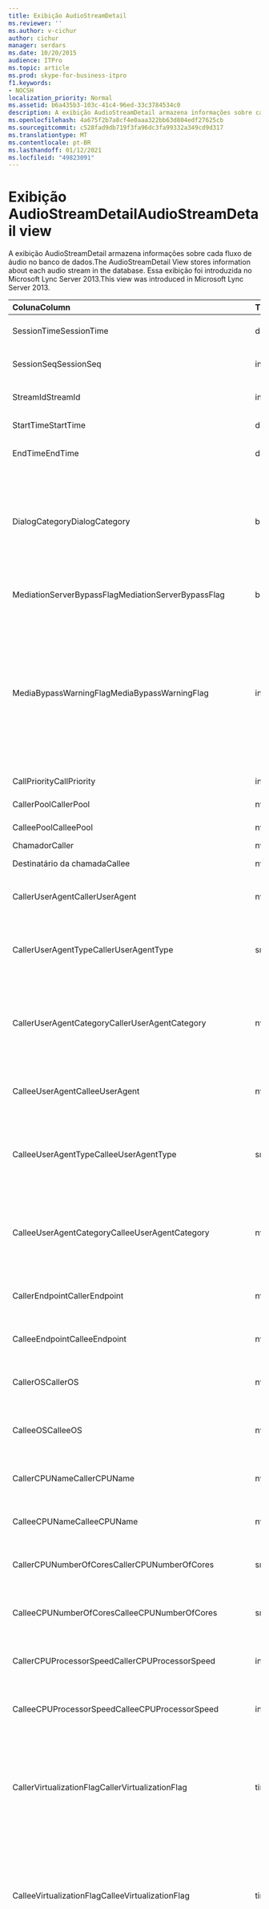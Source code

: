 ```yaml
---
title: Exibição AudioStreamDetail
ms.reviewer: ''
ms.author: v-cichur
author: cichur
manager: serdars
ms.date: 10/20/2015
audience: ITPro
ms.topic: article
ms.prod: skype-for-business-itpro
f1.keywords:
- NOCSH
localization_priority: Normal
ms.assetid: b6a435b3-103c-41c4-96ed-33c3784534c0
description: A exibição AudioStreamDetail armazena informações sobre cada fluxo de áudio no banco de dados. Essa exibição foi introduzida no Microsoft Lync Server 2013.
ms.openlocfilehash: 4a675f2b7a8cf4e0aaa322bb63d804edf27625cb
ms.sourcegitcommit: c528fad9db719f3fa96dc3fa99332a349cd9d317
ms.translationtype: MT
ms.contentlocale: pt-BR
ms.lasthandoff: 01/12/2021
ms.locfileid: "49823091"
---
```

# <a name="audiostreamdetail-view"></a><span data-ttu-id="e7fb1-104">Exibição AudioStreamDetail</span><span class="sxs-lookup"><span data-stu-id="e7fb1-104">AudioStreamDetail view</span></span>
 
<span data-ttu-id="e7fb1-105">A exibição AudioStreamDetail armazena informações sobre cada fluxo de áudio no banco de dados.</span><span class="sxs-lookup"><span data-stu-id="e7fb1-105">The AudioStreamDetail View stores information about each audio stream in the database.</span></span> <span data-ttu-id="e7fb1-106">Essa exibição foi introduzida no Microsoft Lync Server 2013.</span><span class="sxs-lookup"><span data-stu-id="e7fb1-106">This view was introduced in Microsoft Lync Server 2013.</span></span>
  
|<span data-ttu-id="e7fb1-107">**Coluna**</span><span class="sxs-lookup"><span data-stu-id="e7fb1-107">**Column**</span></span>|<span data-ttu-id="e7fb1-108">**Tipo de dados**</span><span class="sxs-lookup"><span data-stu-id="e7fb1-108">**Data Type**</span></span>|<span data-ttu-id="e7fb1-109">**Detalhes**</span><span class="sxs-lookup"><span data-stu-id="e7fb1-109">**Details**</span></span>|
|:-----|:-----|:-----|
|<span data-ttu-id="e7fb1-110">SessionTime</span><span class="sxs-lookup"><span data-stu-id="e7fb1-110">SessionTime</span></span>  <br/> |<span data-ttu-id="e7fb1-111">datetime</span><span class="sxs-lookup"><span data-stu-id="e7fb1-111">datetime</span></span>  <br/> |<span data-ttu-id="e7fb1-112">Referenciado na tabela [MediaLine](medialine-0.md).</span><span class="sxs-lookup"><span data-stu-id="e7fb1-112">Referenced from the [MediaLine table](medialine-0.md).</span></span>  <br/> |
|<span data-ttu-id="e7fb1-113">SessionSeq</span><span class="sxs-lookup"><span data-stu-id="e7fb1-113">SessionSeq</span></span>  <br/> |<span data-ttu-id="e7fb1-114">int</span><span class="sxs-lookup"><span data-stu-id="e7fb1-114">int</span></span>  <br/> |<span data-ttu-id="e7fb1-115">Referenciado na tabela [MediaLine](medialine-0.md).</span><span class="sxs-lookup"><span data-stu-id="e7fb1-115">Referenced from the [MediaLine table](medialine-0.md).</span></span>  <br/> |
|<span data-ttu-id="e7fb1-116">StreamId</span><span class="sxs-lookup"><span data-stu-id="e7fb1-116">StreamId</span></span>  <br/> |<span data-ttu-id="e7fb1-117">int</span><span class="sxs-lookup"><span data-stu-id="e7fb1-117">int</span></span>  <br/> |<span data-ttu-id="e7fb1-118">Identificação exclusiva em uma linha de mídia.</span><span class="sxs-lookup"><span data-stu-id="e7fb1-118">Unique ID within a media line.</span></span>  <br/> |
|<span data-ttu-id="e7fb1-119">StartTime</span><span class="sxs-lookup"><span data-stu-id="e7fb1-119">StartTime</span></span>  <br/> |<span data-ttu-id="e7fb1-120">datetime</span><span class="sxs-lookup"><span data-stu-id="e7fb1-120">datetime</span></span>  <br/> |<span data-ttu-id="e7fb1-121">Hora de início da sessão.</span><span class="sxs-lookup"><span data-stu-id="e7fb1-121">Start time of the session.</span></span>  <br/> |
|<span data-ttu-id="e7fb1-122">EndTime</span><span class="sxs-lookup"><span data-stu-id="e7fb1-122">EndTime</span></span>  <br/> |<span data-ttu-id="e7fb1-123">datetime</span><span class="sxs-lookup"><span data-stu-id="e7fb1-123">datetime</span></span>  <br/> |<span data-ttu-id="e7fb1-124">Hora de término da sessão.</span><span class="sxs-lookup"><span data-stu-id="e7fb1-124">End time of the session.</span></span>  <br/> |
|<span data-ttu-id="e7fb1-125">DialogCategory</span><span class="sxs-lookup"><span data-stu-id="e7fb1-125">DialogCategory</span></span>  <br/> |<span data-ttu-id="e7fb1-126">bit</span><span class="sxs-lookup"><span data-stu-id="e7fb1-126">bit</span></span>  <br/> |<span data-ttu-id="e7fb1-127">Categoria da caixa de diálogo: 0 é a etapa do Skype for Business Server para o Servidor de Mediação; 1 é o Servidor de Mediação para a etapa de gateway PSTN.</span><span class="sxs-lookup"><span data-stu-id="e7fb1-127">Dialog category: 0 is the Skype for Business Server to Mediation Server leg; 1 is the Mediation Server to PSTN gateway leg.</span></span>  <br/> |
|<span data-ttu-id="e7fb1-128">MediationServerBypassFlag</span><span class="sxs-lookup"><span data-stu-id="e7fb1-128">MediationServerBypassFlag</span></span>  <br/> |<span data-ttu-id="e7fb1-129">bit</span><span class="sxs-lookup"><span data-stu-id="e7fb1-129">bit</span></span>  <br/> |<span data-ttu-id="e7fb1-130">Sinalizador que indica se a chamada foi ignorada ou não.</span><span class="sxs-lookup"><span data-stu-id="e7fb1-130">Flag indicating if the call was bypassed or not.</span></span>  <br/> |
|<span data-ttu-id="e7fb1-131">MediaBypassWarningFlag</span><span class="sxs-lookup"><span data-stu-id="e7fb1-131">MediaBypassWarningFlag</span></span>  <br/> |<span data-ttu-id="e7fb1-132">int</span><span class="sxs-lookup"><span data-stu-id="e7fb1-132">int</span></span>  <br/> |<span data-ttu-id="e7fb1-p103">Se presente, indica porque uma chamada não foi ignorada, mesmo se as IDs de desvio correspondem. Apenas um valor é definido:</span><span class="sxs-lookup"><span data-stu-id="e7fb1-p103">If present, indicates why a call was not bypassed even if the bypass IDs matched. Only one value is defined:</span></span>  <br/> <span data-ttu-id="e7fb1-135">0x0001 - ID de desvio desconhecido para o adaptador de rede padrão.</span><span class="sxs-lookup"><span data-stu-id="e7fb1-135">0x0001 - Unknown bypass ID for Default network adapter.</span></span>  <br/> |
|<span data-ttu-id="e7fb1-136">CallPriority</span><span class="sxs-lookup"><span data-stu-id="e7fb1-136">CallPriority</span></span>  <br/> |<span data-ttu-id="e7fb1-137">int</span><span class="sxs-lookup"><span data-stu-id="e7fb1-137">int</span></span>  <br/> |<span data-ttu-id="e7fb1-138">Prioridade da chamada.</span><span class="sxs-lookup"><span data-stu-id="e7fb1-138">Priority of the call.</span></span>  <br/> |
|<span data-ttu-id="e7fb1-139">CallerPool</span><span class="sxs-lookup"><span data-stu-id="e7fb1-139">CallerPool</span></span>  <br/> |<span data-ttu-id="e7fb1-140">nvarchar(256)</span><span class="sxs-lookup"><span data-stu-id="e7fb1-140">nvarchar(256)</span></span>  <br/> |<span data-ttu-id="e7fb1-141">Pool FQDN do chamador.</span><span class="sxs-lookup"><span data-stu-id="e7fb1-141">Caller pool FQDN.</span></span>  <br/> |
|<span data-ttu-id="e7fb1-142">CalleePool</span><span class="sxs-lookup"><span data-stu-id="e7fb1-142">CalleePool</span></span>  <br/> |<span data-ttu-id="e7fb1-143">nvarchar(256)</span><span class="sxs-lookup"><span data-stu-id="e7fb1-143">nvarchar(256)</span></span>  <br/> |<span data-ttu-id="e7fb1-144">FQDN do pool do receptor de chamada.</span><span class="sxs-lookup"><span data-stu-id="e7fb1-144">Callee pool FQDN.</span></span>  <br/> |
|<span data-ttu-id="e7fb1-145">Chamador</span><span class="sxs-lookup"><span data-stu-id="e7fb1-145">Caller</span></span>  <br/> |<span data-ttu-id="e7fb1-146">nvarchar(450)</span><span class="sxs-lookup"><span data-stu-id="e7fb1-146">nvarchar(450)</span></span>  <br/> |<span data-ttu-id="e7fb1-147">URI do chamador.</span><span class="sxs-lookup"><span data-stu-id="e7fb1-147">Caller's URI.</span></span>  <br/> |
|<span data-ttu-id="e7fb1-148">Destinatário da chamada</span><span class="sxs-lookup"><span data-stu-id="e7fb1-148">Callee</span></span>  <br/> |<span data-ttu-id="e7fb1-149">nvarchar(450)</span><span class="sxs-lookup"><span data-stu-id="e7fb1-149">nvarchar(450)</span></span>  <br/> |<span data-ttu-id="e7fb1-150">URI do destinatário da chamada.</span><span class="sxs-lookup"><span data-stu-id="e7fb1-150">Callee's URI.</span></span>  <br/> |
|<span data-ttu-id="e7fb1-151">CallerUserAgent</span><span class="sxs-lookup"><span data-stu-id="e7fb1-151">CallerUserAgent</span></span>  <br/> |<span data-ttu-id="e7fb1-152">nvarchar(256)</span><span class="sxs-lookup"><span data-stu-id="e7fb1-152">nvarchar(256)</span></span>  <br/> |<span data-ttu-id="e7fb1-153">Cadeia de caracteres do agente do usuário do chamador.</span><span class="sxs-lookup"><span data-stu-id="e7fb1-153">Caller's user agent string.</span></span>  <br/> |
|<span data-ttu-id="e7fb1-154">CallerUserAgentType</span><span class="sxs-lookup"><span data-stu-id="e7fb1-154">CallerUserAgentType</span></span>  <br/> |<span data-ttu-id="e7fb1-155">smallint</span><span class="sxs-lookup"><span data-stu-id="e7fb1-155">smallint</span></span>  <br/> |<span data-ttu-id="e7fb1-156">Tipo do agente do usuário do chamador.</span><span class="sxs-lookup"><span data-stu-id="e7fb1-156">Type of the caller's user agent.</span></span> <span data-ttu-id="e7fb1-157">Consulte a [tabela UserAgent](useragent.md) para obter detalhes.</span><span class="sxs-lookup"><span data-stu-id="e7fb1-157">See the [UserAgent table](useragent.md) for details.</span></span> <br/> |
|<span data-ttu-id="e7fb1-158">CallerUserAgentCategory</span><span class="sxs-lookup"><span data-stu-id="e7fb1-158">CallerUserAgentCategory</span></span>  <br/> |<span data-ttu-id="e7fb1-159">nvarchar(64)</span><span class="sxs-lookup"><span data-stu-id="e7fb1-159">nvarchar(64)</span></span>  <br/> |<span data-ttu-id="e7fb1-160">Categoria do agente de usuário do chamador.</span><span class="sxs-lookup"><span data-stu-id="e7fb1-160">Category of the caller's user agent.</span></span> <span data-ttu-id="e7fb1-161">Consulte a [tabela UserAgentDef (QoE)](useragentdef-qoe.md) para obter detalhes.</span><span class="sxs-lookup"><span data-stu-id="e7fb1-161">See the [UserAgentDef table (QoE)](useragentdef-qoe.md) for details.</span></span> <br/> |
|<span data-ttu-id="e7fb1-162">CalleeUserAgent</span><span class="sxs-lookup"><span data-stu-id="e7fb1-162">CalleeUserAgent</span></span>  <br/> |<span data-ttu-id="e7fb1-163">nvarchar(256)</span><span class="sxs-lookup"><span data-stu-id="e7fb1-163">nvarchar(256)</span></span>  <br/> |<span data-ttu-id="e7fb1-164">Cadeia de caracteres de agente do usuário do destinatário da chamada.</span><span class="sxs-lookup"><span data-stu-id="e7fb1-164">Callee's user agent string.</span></span>  <br/> |
|<span data-ttu-id="e7fb1-165">CalleeUserAgentType</span><span class="sxs-lookup"><span data-stu-id="e7fb1-165">CalleeUserAgentType</span></span>  <br/> |<span data-ttu-id="e7fb1-166">smallint</span><span class="sxs-lookup"><span data-stu-id="e7fb1-166">smallint</span></span>  <br/> |<span data-ttu-id="e7fb1-167">Tipo de agente de usuário do destinatário da chamada.</span><span class="sxs-lookup"><span data-stu-id="e7fb1-167">Type of callee's user agent.</span></span> <span data-ttu-id="e7fb1-168">Consulte a [tabela UserAgent para](useragent.md) obter informações.</span><span class="sxs-lookup"><span data-stu-id="e7fb1-168">See the [UserAgent table](useragent.md) for information.</span></span> <br/> |
|<span data-ttu-id="e7fb1-169">CalleeUserAgentCategory</span><span class="sxs-lookup"><span data-stu-id="e7fb1-169">CalleeUserAgentCategory</span></span>  <br/> |<span data-ttu-id="e7fb1-170">nvarchar(64)</span><span class="sxs-lookup"><span data-stu-id="e7fb1-170">nvarchar(64)</span></span>  <br/> |<span data-ttu-id="e7fb1-171">Categoria do agente de usuário do destinatário da chamada.</span><span class="sxs-lookup"><span data-stu-id="e7fb1-171">Category of callee's user agent.</span></span> <span data-ttu-id="e7fb1-172">Consulte a [tabela UserAgentDef (QoE)](useragentdef-qoe.md) para obter informações.</span><span class="sxs-lookup"><span data-stu-id="e7fb1-172">See the [UserAgentDef table (QoE)](useragentdef-qoe.md) for information.</span></span> <br/> |
|<span data-ttu-id="e7fb1-173">CallerEndpoint</span><span class="sxs-lookup"><span data-stu-id="e7fb1-173">CallerEndpoint</span></span>  <br/> |<span data-ttu-id="e7fb1-174">nvarchar(256)</span><span class="sxs-lookup"><span data-stu-id="e7fb1-174">nvarchar(256)</span></span>  <br/> |<span data-ttu-id="e7fb1-175">Nome do ponto de extremidade do chamador.</span><span class="sxs-lookup"><span data-stu-id="e7fb1-175">Caller's endpoint name.</span></span>  <br/> |
|<span data-ttu-id="e7fb1-176">CalleeEndpoint</span><span class="sxs-lookup"><span data-stu-id="e7fb1-176">CalleeEndpoint</span></span>  <br/> |<span data-ttu-id="e7fb1-177">nvarchar(256)</span><span class="sxs-lookup"><span data-stu-id="e7fb1-177">nvarchar(256)</span></span>  <br/> |<span data-ttu-id="e7fb1-178">Nome do ponto de extremidade do destinatário da chamada.</span><span class="sxs-lookup"><span data-stu-id="e7fb1-178">Callee's endpoint name.</span></span>  <br/> |
|<span data-ttu-id="e7fb1-179">CallerOS</span><span class="sxs-lookup"><span data-stu-id="e7fb1-179">CallerOS</span></span>  <br/> |<span data-ttu-id="e7fb1-180">nvarchar(128)</span><span class="sxs-lookup"><span data-stu-id="e7fb1-180">nvarchar(128)</span></span>  <br/> |<span data-ttu-id="e7fb1-181">Sistema operacional (SO) do ponto de extremidade do chamador.</span><span class="sxs-lookup"><span data-stu-id="e7fb1-181">Operating system (OS) of the caller's endpoint.</span></span>  <br/> |
|<span data-ttu-id="e7fb1-182">CalleeOS</span><span class="sxs-lookup"><span data-stu-id="e7fb1-182">CalleeOS</span></span>  <br/> |<span data-ttu-id="e7fb1-183">nvarchar(128)</span><span class="sxs-lookup"><span data-stu-id="e7fb1-183">nvarchar(128)</span></span>  <br/> |<span data-ttu-id="e7fb1-184">Sistema operacional (SO) do ponto de extremidade do destinatário da chamada.</span><span class="sxs-lookup"><span data-stu-id="e7fb1-184">Operating system (OS) of the callee's endpoint.</span></span>  <br/> |
|<span data-ttu-id="e7fb1-185">CallerCPUName</span><span class="sxs-lookup"><span data-stu-id="e7fb1-185">CallerCPUName</span></span>  <br/> |<span data-ttu-id="e7fb1-186">nvarchar(128)</span><span class="sxs-lookup"><span data-stu-id="e7fb1-186">nvarchar(128)</span></span>  <br/> |<span data-ttu-id="e7fb1-187">Nome da CPU do ponto de extremidade do chamador.</span><span class="sxs-lookup"><span data-stu-id="e7fb1-187">CPU name of the caller's endpoint.</span></span>  <br/> |
|<span data-ttu-id="e7fb1-188">CalleeCPUName</span><span class="sxs-lookup"><span data-stu-id="e7fb1-188">CalleeCPUName</span></span>  <br/> |<span data-ttu-id="e7fb1-189">nvarchar(128)</span><span class="sxs-lookup"><span data-stu-id="e7fb1-189">nvarchar(128)</span></span>  <br/> |<span data-ttu-id="e7fb1-190">Nome da CPU do ponto de extremidade do destinatário da chamada.</span><span class="sxs-lookup"><span data-stu-id="e7fb1-190">CPU name of the callee's endpoint.</span></span>  <br/> |
|<span data-ttu-id="e7fb1-191">CallerCPUNumberOfCores</span><span class="sxs-lookup"><span data-stu-id="e7fb1-191">CallerCPUNumberOfCores</span></span>  <br/> |<span data-ttu-id="e7fb1-192">smallint</span><span class="sxs-lookup"><span data-stu-id="e7fb1-192">smallint</span></span>  <br/> |<span data-ttu-id="e7fb1-193">Número de núcleos da CPU no ponto de extremidade do chamador.</span><span class="sxs-lookup"><span data-stu-id="e7fb1-193">Number of CPU cores in the caller's endpoint.</span></span>  <br/> |
|<span data-ttu-id="e7fb1-194">CalleeCPUNumberOfCores</span><span class="sxs-lookup"><span data-stu-id="e7fb1-194">CalleeCPUNumberOfCores</span></span>  <br/> |<span data-ttu-id="e7fb1-195">smallint</span><span class="sxs-lookup"><span data-stu-id="e7fb1-195">smallint</span></span>  <br/> |<span data-ttu-id="e7fb1-196">Número de núcleos da CPU no ponto de extremidade do destinatário da chamada.</span><span class="sxs-lookup"><span data-stu-id="e7fb1-196">Number of CPU cores in the callee's endpoint.</span></span>  <br/> |
|<span data-ttu-id="e7fb1-197">CallerCPUProcessorSpeed</span><span class="sxs-lookup"><span data-stu-id="e7fb1-197">CallerCPUProcessorSpeed</span></span>  <br/> |<span data-ttu-id="e7fb1-198">int</span><span class="sxs-lookup"><span data-stu-id="e7fb1-198">int</span></span>  <br/> |<span data-ttu-id="e7fb1-199">Velocidade do processador da CPU do ponto de extremidade do chamador.</span><span class="sxs-lookup"><span data-stu-id="e7fb1-199">CPU processor speed of the caller's endpoint.</span></span>  <br/> |
|<span data-ttu-id="e7fb1-200">CalleeCPUProcessorSpeed</span><span class="sxs-lookup"><span data-stu-id="e7fb1-200">CalleeCPUProcessorSpeed</span></span>  <br/> |<span data-ttu-id="e7fb1-201">int</span><span class="sxs-lookup"><span data-stu-id="e7fb1-201">int</span></span>  <br/> |<span data-ttu-id="e7fb1-202">Velocidade do processador da CPU do ponto de extremidade do destinatário da chamada.</span><span class="sxs-lookup"><span data-stu-id="e7fb1-202">CPU processor speed of the callee's endpoint.</span></span>  <br/> |
|<span data-ttu-id="e7fb1-203">CallerVirtualizationFlag</span><span class="sxs-lookup"><span data-stu-id="e7fb1-203">CallerVirtualizationFlag</span></span>  <br/> |<span data-ttu-id="e7fb1-204">tinyint</span><span class="sxs-lookup"><span data-stu-id="e7fb1-204">tinyint</span></span>  <br/> |<span data-ttu-id="e7fb1-205">Indica se o sistema do chamador está em execução em um ambiente virtualizado.</span><span class="sxs-lookup"><span data-stu-id="e7fb1-205">Indicates whether the caller's system is running in a virtualized environment.</span></span> <span data-ttu-id="e7fb1-206">Consulte a [tabela Endpoint para](endpoint.md) obter mais informações.</span><span class="sxs-lookup"><span data-stu-id="e7fb1-206">See the [Endpoint table](endpoint.md) for more information.</span></span> <br/> |
|<span data-ttu-id="e7fb1-207">CalleeVirtualizationFlag</span><span class="sxs-lookup"><span data-stu-id="e7fb1-207">CalleeVirtualizationFlag</span></span>  <br/> |<span data-ttu-id="e7fb1-208">tinyint</span><span class="sxs-lookup"><span data-stu-id="e7fb1-208">tinyint</span></span>  <br/> |<span data-ttu-id="e7fb1-209">Indica se o sistema do destinatário da chamada está sendo executado em um ambiente virtualizado.</span><span class="sxs-lookup"><span data-stu-id="e7fb1-209">Indicates whether the callee's system is running in a virtualized environment.</span></span> <span data-ttu-id="e7fb1-210">Consulte a [tabela Endpoint para](endpoint.md) obter mais informações.</span><span class="sxs-lookup"><span data-stu-id="e7fb1-210">See the [Endpoint table](endpoint.md) for more information.</span></span> <br/> |
|<span data-ttu-id="e7fb1-211">CorrelationKey</span><span class="sxs-lookup"><span data-stu-id="e7fb1-211">CorrelationKey</span></span>  <br/> ||<span data-ttu-id="e7fb1-212">Chave de correlação.</span><span class="sxs-lookup"><span data-stu-id="e7fb1-212">Correlation key.</span></span> <span data-ttu-id="e7fb1-213">Referenciado na tabela [SessionCorrelation](sessioncorrelation.md).</span><span class="sxs-lookup"><span data-stu-id="e7fb1-213">Referenced from the [SessionCorrelation table](sessioncorrelation.md).</span></span>  <br/> |
|<span data-ttu-id="e7fb1-214">ConnectivityIce</span><span class="sxs-lookup"><span data-stu-id="e7fb1-214">ConnectivityIce</span></span>  <br/> |<span data-ttu-id="e7fb1-215">tinyint</span><span class="sxs-lookup"><span data-stu-id="e7fb1-215">tinyint</span></span>  <br/> |<span data-ttu-id="e7fb1-216">Informações sobre o caminho de mídia, como direto ou retransmitido.</span><span class="sxs-lookup"><span data-stu-id="e7fb1-216">Information about the media path, such as direct or relayed.</span></span> <span data-ttu-id="e7fb1-217">Consulte a [tabela MediaLine para](medialine-0.md) obter mais informações.</span><span class="sxs-lookup"><span data-stu-id="e7fb1-217">See the [MediaLine table](medialine-0.md) for more information.</span></span> <br/> |
|<span data-ttu-id="e7fb1-218">CallerIceWarningFlags</span><span class="sxs-lookup"><span data-stu-id="e7fb1-218">CallerIceWarningFlags</span></span>  <br/> |<span data-ttu-id="e7fb1-219">int</span><span class="sxs-lookup"><span data-stu-id="e7fb1-219">int</span></span>  <br/> |<span data-ttu-id="e7fb1-p112">Informações sobre o processo de ICE (Estabelecimento de Conectividade Interativa) descrito em sinalizadores de bits do autor da chamada. Para obter detalhes, consulte a Especificação de protocolo do servidor de monitoramento de Qualidade da Experiência.</span><span class="sxs-lookup"><span data-stu-id="e7fb1-p112">Information about Interactive Connectivity Establishment (ICE) process described in bits flags for the caller. For details, refer to the Quality of Experience Monitoring Server Protocol Specification.</span></span>  <br/> |
|<span data-ttu-id="e7fb1-222">CalleeIceWarningFlags</span><span class="sxs-lookup"><span data-stu-id="e7fb1-222">CalleeIceWarningFlags</span></span>  <br/> |<span data-ttu-id="e7fb1-223">int</span><span class="sxs-lookup"><span data-stu-id="e7fb1-223">int</span></span>  <br/> |<span data-ttu-id="e7fb1-p113">Informações sobre o processo de ICE (Estabelecimento de Conectividade Interativa) descrito em sinalizadores de bits do receptor da chamada. Para obter detalhes, consulte a Especificação de protocolo do servidor de monitoramento de Qualidade da Experiência.</span><span class="sxs-lookup"><span data-stu-id="e7fb1-p113">Information about Interactive Connectivity Establishment (ICE) process described in bits flags for the callee. For details, refer to the Quality of Experience Monitoring Server Protocol Specification.</span></span>  <br/> |
|<span data-ttu-id="e7fb1-226">Transport</span><span class="sxs-lookup"><span data-stu-id="e7fb1-226">Transport</span></span>  <br/> |<span data-ttu-id="e7fb1-227">tinyint</span><span class="sxs-lookup"><span data-stu-id="e7fb1-227">tinyint</span></span>  <br/> |<span data-ttu-id="e7fb1-228">Tipo de transporte: 0 é UDP, 1 é TCP.</span><span class="sxs-lookup"><span data-stu-id="e7fb1-228">Transport type: 0 is UDP, 1 is TCP.</span></span>  <br/> |
|<span data-ttu-id="e7fb1-229">CallerIPAddr</span><span class="sxs-lookup"><span data-stu-id="e7fb1-229">CallerIPAddr</span></span>  <br/> |<span data-ttu-id="e7fb1-230">var(50)</span><span class="sxs-lookup"><span data-stu-id="e7fb1-230">var(50)</span></span>  <br/> |<span data-ttu-id="e7fb1-231">Endereço IP do autor da chamada.</span><span class="sxs-lookup"><span data-stu-id="e7fb1-231">IP address of the caller.</span></span> <span data-ttu-id="e7fb1-232">Pode ser um endereço IPv4 ou IPv6.</span><span class="sxs-lookup"><span data-stu-id="e7fb1-232">This may be either an IPv4 or an IPv6 address.</span></span>  <br/> |
|<span data-ttu-id="e7fb1-233">CallerPort</span><span class="sxs-lookup"><span data-stu-id="e7fb1-233">CallerPort</span></span>  <br/> |<span data-ttu-id="e7fb1-234">int</span><span class="sxs-lookup"><span data-stu-id="e7fb1-234">int</span></span>  <br/> |<span data-ttu-id="e7fb1-235">Porta usada pelo chamador.</span><span class="sxs-lookup"><span data-stu-id="e7fb1-235">Port used by the caller.</span></span>  <br/> |
|<span data-ttu-id="e7fb1-236">CallerInside</span><span class="sxs-lookup"><span data-stu-id="e7fb1-236">CallerInside</span></span>  <br/> |<span data-ttu-id="e7fb1-237">bit</span><span class="sxs-lookup"><span data-stu-id="e7fb1-237">bit</span></span>  <br/> |<span data-ttu-id="e7fb1-238">Indica se o chamador está na rede de intervalo: 1 significa que o chamador está na rede empresarial, 0 significa que está fora da rede.</span><span class="sxs-lookup"><span data-stu-id="e7fb1-238">Indicates whether the caller is inside the interval network: 1 means caller is inside the enterprise network, 0 means the caller is outside the network.</span></span>  <br/> |
|<span data-ttu-id="e7fb1-239">CalleeIPAddr</span><span class="sxs-lookup"><span data-stu-id="e7fb1-239">CalleeIPAddr</span></span>  <br/> |<span data-ttu-id="e7fb1-240">var(50)</span><span class="sxs-lookup"><span data-stu-id="e7fb1-240">var(50)</span></span>  <br/> |<span data-ttu-id="e7fb1-241">Endereço IP do receptor.</span><span class="sxs-lookup"><span data-stu-id="e7fb1-241">IP address of the callee.</span></span> <span data-ttu-id="e7fb1-242">Pode ser um endereço IPv4 ou IPv6.</span><span class="sxs-lookup"><span data-stu-id="e7fb1-242">This may be either an IPv4 or an IPv6 address.</span></span>  <br/> |
|<span data-ttu-id="e7fb1-243">CalleePort</span><span class="sxs-lookup"><span data-stu-id="e7fb1-243">CalleePort</span></span>  <br/> |<span data-ttu-id="e7fb1-244">int</span><span class="sxs-lookup"><span data-stu-id="e7fb1-244">int</span></span>  <br/> |<span data-ttu-id="e7fb1-245">Porta usada pelo receptor.</span><span class="sxs-lookup"><span data-stu-id="e7fb1-245">Port used by the callee.</span></span>  <br/> |
|<span data-ttu-id="e7fb1-246">CalleeInside</span><span class="sxs-lookup"><span data-stu-id="e7fb1-246">CalleeInside</span></span>  <br/> |<span data-ttu-id="e7fb1-247">bit</span><span class="sxs-lookup"><span data-stu-id="e7fb1-247">bit</span></span>  <br/> |<span data-ttu-id="e7fb1-248">Indica se o receptor está na rede de intervalo: 1 significa que o receptor está na rede empresarial, 0 significa que está fora da rede.</span><span class="sxs-lookup"><span data-stu-id="e7fb1-248">Indicates whether the callee is inside the interval network: 1 means callee is inside the enterprise network, 0 means the callee is outside the network.</span></span>  <br/> |
|<span data-ttu-id="e7fb1-249">CallerUserSite</span><span class="sxs-lookup"><span data-stu-id="e7fb1-249">CallerUserSite</span></span>  <br/> |<span data-ttu-id="e7fb1-250">nvarchar(128)</span><span class="sxs-lookup"><span data-stu-id="e7fb1-250">nvarchar(128)</span></span>  <br/> |<span data-ttu-id="e7fb1-251">Nome do site do chamador.</span><span class="sxs-lookup"><span data-stu-id="e7fb1-251">Name of the caller's site.</span></span>  <br/> |
|<span data-ttu-id="e7fb1-252">CallerRegion</span><span class="sxs-lookup"><span data-stu-id="e7fb1-252">CallerRegion</span></span>  <br/> |<span data-ttu-id="e7fb1-253">nvarchar(128)</span><span class="sxs-lookup"><span data-stu-id="e7fb1-253">nvarchar(128)</span></span>  <br/> |<span data-ttu-id="e7fb1-254">Nome do país/região do site do chamador.</span><span class="sxs-lookup"><span data-stu-id="e7fb1-254">Name of the country/region of the caller's site.</span></span>  <br/> |
|<span data-ttu-id="e7fb1-255">CalleeUserSite</span><span class="sxs-lookup"><span data-stu-id="e7fb1-255">CalleeUserSite</span></span>  <br/> |<span data-ttu-id="e7fb1-256">nvarchar(128)</span><span class="sxs-lookup"><span data-stu-id="e7fb1-256">nvarchar(128)</span></span>  <br/> |<span data-ttu-id="e7fb1-257">Nome do site do destinatário da chamada.</span><span class="sxs-lookup"><span data-stu-id="e7fb1-257">Name of the callee's site.</span></span>  <br/> |
|<span data-ttu-id="e7fb1-258">CalleeRegion</span><span class="sxs-lookup"><span data-stu-id="e7fb1-258">CalleeRegion</span></span>  <br/> |<span data-ttu-id="e7fb1-259">nvarchar(128)</span><span class="sxs-lookup"><span data-stu-id="e7fb1-259">nvarchar(128)</span></span>  <br/> |<span data-ttu-id="e7fb1-260">Nome do país/região do site do destinatário da chamada.</span><span class="sxs-lookup"><span data-stu-id="e7fb1-260">Name of the country/region of the callee's site.</span></span>  <br/> |
|<span data-ttu-id="e7fb1-261">CallerRelayIPAddr</span><span class="sxs-lookup"><span data-stu-id="e7fb1-261">CallerRelayIPAddr</span></span>  <br/> |<span data-ttu-id="e7fb1-262">var(50)</span><span class="sxs-lookup"><span data-stu-id="e7fb1-262">var(50)</span></span>  <br/> |<span data-ttu-id="e7fb1-263">Endereço IP do serviço de borda A/V usado pelo chamador.</span><span class="sxs-lookup"><span data-stu-id="e7fb1-263">IP Address of the A/V Edge service used by the caller.</span></span> <span data-ttu-id="e7fb1-264">Consulte a [tabela IPAddress para](ipaddress.md) obter mais informações.</span><span class="sxs-lookup"><span data-stu-id="e7fb1-264">See the [IPAddress table](ipaddress.md) for more information.</span></span> <br/> |
|<span data-ttu-id="e7fb1-265">CallerRelayPort</span><span class="sxs-lookup"><span data-stu-id="e7fb1-265">CallerRelayPort</span></span>  <br/> |<span data-ttu-id="e7fb1-266">int</span><span class="sxs-lookup"><span data-stu-id="e7fb1-266">int</span></span>  <br/> |<span data-ttu-id="e7fb1-267">Port used on the A/V Edge service used by the caller.</span><span class="sxs-lookup"><span data-stu-id="e7fb1-267">Port used on the A/V Edge service used by the caller.</span></span>  <br/> |
|<span data-ttu-id="e7fb1-268">CalleeRelayIPAddr</span><span class="sxs-lookup"><span data-stu-id="e7fb1-268">CalleeRelayIPAddr</span></span>  <br/> |<span data-ttu-id="e7fb1-269">var(50)</span><span class="sxs-lookup"><span data-stu-id="e7fb1-269">var(50)</span></span>  <br/> |<span data-ttu-id="e7fb1-270">Chave de endereço IP do serviço de borda A/V usado pelo receptor.</span><span class="sxs-lookup"><span data-stu-id="e7fb1-270">IP Address key of the A/V Edge service used by the callee.</span></span> <span data-ttu-id="e7fb1-271">Consulte a [tabela IPAddress para](ipaddress.md) obter mais informações.</span><span class="sxs-lookup"><span data-stu-id="e7fb1-271">See the [IPAddress table](ipaddress.md) for more information.</span></span> <br/> |
|<span data-ttu-id="e7fb1-272">CalleeRelayPort</span><span class="sxs-lookup"><span data-stu-id="e7fb1-272">CalleeRelayPort</span></span>  <br/> |<span data-ttu-id="e7fb1-273">int</span><span class="sxs-lookup"><span data-stu-id="e7fb1-273">int</span></span>  <br/> |<span data-ttu-id="e7fb1-274">Porta usada no serviço de borda A/V usado pelo receptor.</span><span class="sxs-lookup"><span data-stu-id="e7fb1-274">Port used on the A/V Edge service used by the callee.</span></span>  <br/> |
|<span data-ttu-id="e7fb1-275">CallerCaptureDev</span><span class="sxs-lookup"><span data-stu-id="e7fb1-275">CallerCaptureDev</span></span>  <br/> |<span data-ttu-id="e7fb1-276">varchar(256)</span><span class="sxs-lookup"><span data-stu-id="e7fb1-276">varchar(256)</span></span>  <br/> |<span data-ttu-id="e7fb1-277">Nome do dispositivo de captura do chamador.</span><span class="sxs-lookup"><span data-stu-id="e7fb1-277">Caller's capture device name.</span></span>  <br/> |
|<span data-ttu-id="e7fb1-278">CallerRenderDev</span><span class="sxs-lookup"><span data-stu-id="e7fb1-278">CallerRenderDev</span></span>  <br/> |<span data-ttu-id="e7fb1-279">varchar(256)</span><span class="sxs-lookup"><span data-stu-id="e7fb1-279">varchar(256)</span></span>  <br/> |<span data-ttu-id="e7fb1-280">Nome do dispositivo de renderização do chamador.</span><span class="sxs-lookup"><span data-stu-id="e7fb1-280">Caller's render device name.</span></span>  <br/> |
|<span data-ttu-id="e7fb1-281">CallerCaptureDevDriver</span><span class="sxs-lookup"><span data-stu-id="e7fb1-281">CallerCaptureDevDriver</span></span>  <br/> |<span data-ttu-id="e7fb1-282">varchar(256)</span><span class="sxs-lookup"><span data-stu-id="e7fb1-282">varchar(256)</span></span>  <br/> |<span data-ttu-id="e7fb1-283">Nome do driver do dispositivo de captura do chamador.</span><span class="sxs-lookup"><span data-stu-id="e7fb1-283">Caller's capture device driver name.</span></span>  <br/> |
|<span data-ttu-id="e7fb1-284">CallerRenderDriver</span><span class="sxs-lookup"><span data-stu-id="e7fb1-284">CallerRenderDriver</span></span>  <br/> |<span data-ttu-id="e7fb1-285">varchar(256)</span><span class="sxs-lookup"><span data-stu-id="e7fb1-285">varchar(256)</span></span>  <br/> |<span data-ttu-id="e7fb1-286">Nome do driver do dispositivo de renderização do chamador.</span><span class="sxs-lookup"><span data-stu-id="e7fb1-286">Caller's render device driver name.</span></span>  <br/> |
|<span data-ttu-id="e7fb1-287">CalleeCaptureDev</span><span class="sxs-lookup"><span data-stu-id="e7fb1-287">CalleeCaptureDev</span></span>  <br/> |<span data-ttu-id="e7fb1-288">varchar(256)</span><span class="sxs-lookup"><span data-stu-id="e7fb1-288">varchar(256)</span></span>  <br/> |<span data-ttu-id="e7fb1-289">Nome do dispositivo de captura do destinatário da chamada.</span><span class="sxs-lookup"><span data-stu-id="e7fb1-289">Callee's capture device name.</span></span>  <br/> |
|<span data-ttu-id="e7fb1-290">CalleeRenderDev</span><span class="sxs-lookup"><span data-stu-id="e7fb1-290">CalleeRenderDev</span></span>  <br/> |<span data-ttu-id="e7fb1-291">varchar(256)</span><span class="sxs-lookup"><span data-stu-id="e7fb1-291">varchar(256)</span></span>  <br/> |<span data-ttu-id="e7fb1-292">Nome do dispositivo de renderização do destinatário da chamada.</span><span class="sxs-lookup"><span data-stu-id="e7fb1-292">Callee's render device name.</span></span>  <br/> |
|<span data-ttu-id="e7fb1-293">CalleeCaptureDevDriver</span><span class="sxs-lookup"><span data-stu-id="e7fb1-293">CalleeCaptureDevDriver</span></span>  <br/> |<span data-ttu-id="e7fb1-294">varchar(256)</span><span class="sxs-lookup"><span data-stu-id="e7fb1-294">varchar(256)</span></span>  <br/> |<span data-ttu-id="e7fb1-295">Nome do driver do dispositivo de captura do destinatário da chamada.</span><span class="sxs-lookup"><span data-stu-id="e7fb1-295">Callee's capture device driver name.</span></span>  <br/> |
|<span data-ttu-id="e7fb1-296">CalleeRenderDevDriver</span><span class="sxs-lookup"><span data-stu-id="e7fb1-296">CalleeRenderDevDriver</span></span>  <br/> |<span data-ttu-id="e7fb1-297">varchar(256)</span><span class="sxs-lookup"><span data-stu-id="e7fb1-297">varchar(256)</span></span>  <br/> |<span data-ttu-id="e7fb1-298">Nome do driver do dispositivo de renderização do destinatário da chamada.</span><span class="sxs-lookup"><span data-stu-id="e7fb1-298">Callee's render device driver name.</span></span>  <br/> |
|<span data-ttu-id="e7fb1-299">CallerNetworkConnectionType</span><span class="sxs-lookup"><span data-stu-id="e7fb1-299">CallerNetworkConnectionType</span></span>  <br/> |<span data-ttu-id="e7fb1-300">tinyint</span><span class="sxs-lookup"><span data-stu-id="e7fb1-300">tinyint</span></span>  <br/> |<span data-ttu-id="e7fb1-301">Tipo de conexão de rede do chamador: 0 é com fio, 1 é sem fio.</span><span class="sxs-lookup"><span data-stu-id="e7fb1-301">Caller's network connection type: 0 is wired, 1 is wireless.</span></span>  <br/> |
|<span data-ttu-id="e7fb1-302">CallerVPN</span><span class="sxs-lookup"><span data-stu-id="e7fb1-302">CallerVPN</span></span>  <br/> |<span data-ttu-id="e7fb1-303">bit</span><span class="sxs-lookup"><span data-stu-id="e7fb1-303">bit</span></span>  <br/> |<span data-ttu-id="e7fb1-304">Indica se o autor da chamada se conectou por uma rede privada virtual: 1 é a rede privada virtual (VPN), 0 é não VPN.</span><span class="sxs-lookup"><span data-stu-id="e7fb1-304">Indicates whether the caller connected over a virtual private network: 1 is virtual private network (VPN), 0 is non-VPN.</span></span>  <br/> |
|<span data-ttu-id="e7fb1-305">CallerLinkSpeed</span><span class="sxs-lookup"><span data-stu-id="e7fb1-305">CallerLinkSpeed</span></span>  <br/> |<span data-ttu-id="e7fb1-306">decimal(18,0)</span><span class="sxs-lookup"><span data-stu-id="e7fb1-306">decimal(18,0)</span></span>  <br/> |<span data-ttu-id="e7fb1-307">Velocidade da rede dos pontos de extremidade do chamador em bps.</span><span class="sxs-lookup"><span data-stu-id="e7fb1-307">Network link speed for the caller's endpoint in bps.</span></span>  <br/> |
|<span data-ttu-id="e7fb1-308">CalleeNetworkConnectionType</span><span class="sxs-lookup"><span data-stu-id="e7fb1-308">CalleeNetworkConnectionType</span></span>  <br/> |<span data-ttu-id="e7fb1-309">tinyint</span><span class="sxs-lookup"><span data-stu-id="e7fb1-309">tinyint</span></span>  <br/> |<span data-ttu-id="e7fb1-310">Tipo de conexão de rede do destinatário da chamada: 0 é com fio, 1 é sem fio.</span><span class="sxs-lookup"><span data-stu-id="e7fb1-310">Callee's network connection type: 0 is wired, 1 is wireless.</span></span>  <br/> |
|<span data-ttu-id="e7fb1-311">CalleeVPN</span><span class="sxs-lookup"><span data-stu-id="e7fb1-311">CalleeVPN</span></span>  <br/> |<span data-ttu-id="e7fb1-312">bit</span><span class="sxs-lookup"><span data-stu-id="e7fb1-312">bit</span></span>  <br/> |<span data-ttu-id="e7fb1-313">Indica se o autor da chamada se conectou por uma rede privada virtual: 1 é a rede privada virtual (VPN), 0 é não VPN.</span><span class="sxs-lookup"><span data-stu-id="e7fb1-313">Indicates whether the caller connected over a virtual private network: 1 is virtual private network (VPN), 0 is non-VPN.</span></span>  <br/> |
|<span data-ttu-id="e7fb1-314">CalleeLinkSpeed</span><span class="sxs-lookup"><span data-stu-id="e7fb1-314">CalleeLinkSpeed</span></span>  <br/> |<span data-ttu-id="e7fb1-315">decimal(18,0)</span><span class="sxs-lookup"><span data-stu-id="e7fb1-315">decimal(18,0)</span></span>  <br/> |<span data-ttu-id="e7fb1-316">Velocidade de rede do ponto de extremidade do receptor em bps.</span><span class="sxs-lookup"><span data-stu-id="e7fb1-316">Network link speed for the callee's endpoint in bps.</span></span>  <br/> |
|<span data-ttu-id="e7fb1-317">ConversationalMOS</span><span class="sxs-lookup"><span data-stu-id="e7fb1-317">ConversationalMOS</span></span>  <br/> |<span data-ttu-id="e7fb1-318">decimal(3,2)</span><span class="sxs-lookup"><span data-stu-id="e7fb1-318">decimal(3,2)</span></span>  <br/> |<span data-ttu-id="e7fb1-319">MOS da Conversa de Banda Estreita das sessões de áudio (com base nos dois fluxos de áudio).</span><span class="sxs-lookup"><span data-stu-id="e7fb1-319">Narrowband Conversational MOS of the audio sessions (based on both audio streams).</span></span>  <br/> |
|<span data-ttu-id="e7fb1-320">AppliedBandwidthLimit</span><span class="sxs-lookup"><span data-stu-id="e7fb1-320">AppliedBandwidthLimit</span></span>  <br/> |<span data-ttu-id="e7fb1-321">int</span><span class="sxs-lookup"><span data-stu-id="e7fb1-321">int</span></span>  <br/> |<span data-ttu-id="e7fb1-p118">Largura de banda aplicada a determinado fluxo de envio considerando várias configurações de política (TURN, API, SDP, Servidor de política etc.). Isso não deve ser confundido com a largura de banda efetiva porque pode haver uma menor largura de banda efetiva com base na estimativa de largura de banda. Isso é basicamente a largura de banda máxima a qual o fluxo de envio pode aceitar limites de bloqueio impostos pela estimativa de largura de banda</span><span class="sxs-lookup"><span data-stu-id="e7fb1-p118">Actual bandwidth applied to the given send side stream given various policy settings (TURN, API, SDP, Policy Server, and so on). This is not to be confused with the effective bandwidth because there can be a lower effective bandwidth based on the bandwidth estimate. This is basically the maximum bandwidth the send stream can take barring limits imposed by the bandwidth estimate</span></span>  <br/> |
|<span data-ttu-id="e7fb1-325">JitterInterArrival</span><span class="sxs-lookup"><span data-stu-id="e7fb1-325">JitterInterArrival</span></span>  <br/> |<span data-ttu-id="e7fb1-326">int</span><span class="sxs-lookup"><span data-stu-id="e7fb1-326">int</span></span>  <br/> |<span data-ttu-id="e7fb1-327">Média de tremulação de rede a partir da estatística do protocolo RTCP.</span><span class="sxs-lookup"><span data-stu-id="e7fb1-327">Average network jitter from Real Time Control Protocol (RTCP) statistics.</span></span>  <br/> |
|<span data-ttu-id="e7fb1-328">JitterInterArrivalMax</span><span class="sxs-lookup"><span data-stu-id="e7fb1-328">JitterInterArrivalMax</span></span>  <br/> |<span data-ttu-id="e7fb1-329">int</span><span class="sxs-lookup"><span data-stu-id="e7fb1-329">int</span></span>  <br/> |<span data-ttu-id="e7fb1-330">Tremulação máxima da rede durante a chamada.</span><span class="sxs-lookup"><span data-stu-id="e7fb1-330">Maximum network jitter during the call.</span></span>  <br/> |
|<span data-ttu-id="e7fb1-331">PacketLossRate</span><span class="sxs-lookup"><span data-stu-id="e7fb1-331">PacketLossRate</span></span>  <br/> |<span data-ttu-id="e7fb1-332">decimal(5,4)</span><span class="sxs-lookup"><span data-stu-id="e7fb1-332">decimal(5,4)</span></span>  <br/> |<span data-ttu-id="e7fb1-333">Taxa média de perda de pacotes durante a chamada.</span><span class="sxs-lookup"><span data-stu-id="e7fb1-333">Average packet loss rate during the call.</span></span>  <br/> |
|<span data-ttu-id="e7fb1-334">PacketLossRateMax</span><span class="sxs-lookup"><span data-stu-id="e7fb1-334">PacketLossRateMax</span></span>  <br/> |<span data-ttu-id="e7fb1-335">decimal(5,4)</span><span class="sxs-lookup"><span data-stu-id="e7fb1-335">decimal(5,4)</span></span>  <br/> |<span data-ttu-id="e7fb1-336">Perda máxima de pacotes observada durante a chamada.</span><span class="sxs-lookup"><span data-stu-id="e7fb1-336">Maximum packet loss observed during the call.</span></span>  <br/> |
|<span data-ttu-id="e7fb1-337">BurstDensity</span><span class="sxs-lookup"><span data-stu-id="e7fb1-337">BurstDensity</span></span>  <br/> |<span data-ttu-id="e7fb1-338">decimal(9,4)</span><span class="sxs-lookup"><span data-stu-id="e7fb1-338">decimal(9,4)</span></span>  <br/> |<span data-ttu-id="e7fb1-339">Densidade média de perda de pacote durante picos de perdas em uma chamada.</span><span class="sxs-lookup"><span data-stu-id="e7fb1-339">Average density of packet loss during bursts of losses during the call.</span></span>  <br/> |
|<span data-ttu-id="e7fb1-340">BurstDuration</span><span class="sxs-lookup"><span data-stu-id="e7fb1-340">BurstDuration</span></span>  <br/> |<span data-ttu-id="e7fb1-341">int</span><span class="sxs-lookup"><span data-stu-id="e7fb1-341">int</span></span>  <br/> |<span data-ttu-id="e7fb1-342">Duração média de perda de pacote durante picos de perdas durante a chamada.</span><span class="sxs-lookup"><span data-stu-id="e7fb1-342">Average duration of packet loss during bursts of losses during the call.</span></span>  <br/> |
|<span data-ttu-id="e7fb1-343">BurstGapDensity</span><span class="sxs-lookup"><span data-stu-id="e7fb1-343">BurstGapDensity</span></span>  <br/> |<span data-ttu-id="e7fb1-344">decimal(9,4)</span><span class="sxs-lookup"><span data-stu-id="e7fb1-344">decimal(9,4)</span></span>  <br/> |<span data-ttu-id="e7fb1-345">Densidade média de perda de pacote durante intervalos entre picos de perda de pacotes.</span><span class="sxs-lookup"><span data-stu-id="e7fb1-345">Average density of packet loss during gaps between bursts of packet loss.</span></span>  <br/> |
|<span data-ttu-id="e7fb1-346">BurstGapDuration</span><span class="sxs-lookup"><span data-stu-id="e7fb1-346">BurstGapDuration</span></span>  <br/> |<span data-ttu-id="e7fb1-347">int</span><span class="sxs-lookup"><span data-stu-id="e7fb1-347">int</span></span>  <br/> |<span data-ttu-id="e7fb1-348">Duração média de intervalos entre picos de perda de pacotes.</span><span class="sxs-lookup"><span data-stu-id="e7fb1-348">Average duration of gaps between bursts of packet loss.</span></span>  <br/> |
|<span data-ttu-id="e7fb1-349">PacketUtilization</span><span class="sxs-lookup"><span data-stu-id="e7fb1-349">PacketUtilization</span></span>  <br/> |<span data-ttu-id="e7fb1-350">int</span><span class="sxs-lookup"><span data-stu-id="e7fb1-350">int</span></span>  <br/> |<span data-ttu-id="e7fb1-351">Contagem de pacotes para o fluxo de áudio.</span><span class="sxs-lookup"><span data-stu-id="e7fb1-351">Packet count for the audio stream.</span></span>  <br/> |
|<span data-ttu-id="e7fb1-352">BandwidthEst</span><span class="sxs-lookup"><span data-stu-id="e7fb1-352">BandwidthEst</span></span>  <br/> |<span data-ttu-id="e7fb1-353">int</span><span class="sxs-lookup"><span data-stu-id="e7fb1-353">int</span></span>  <br/> |<span data-ttu-id="e7fb1-354">Estimativas de largura de banda para o fluxo de áudio.</span><span class="sxs-lookup"><span data-stu-id="e7fb1-354">Bandwidth estimates for the audio stream.</span></span>  <br/> |
|<span data-ttu-id="e7fb1-355">DegradationAvg</span><span class="sxs-lookup"><span data-stu-id="e7fb1-355">DegradationAvg</span></span>  <br/> |<span data-ttu-id="e7fb1-356">decimal(3,2)</span><span class="sxs-lookup"><span data-stu-id="e7fb1-356">decimal(3,2)</span></span>  <br/> |<span data-ttu-id="e7fb1-p119">Degradação de MOS de rede para a chamada completa. O intervalo vai de 0,0 a 5,0. Essa métrica mostra o quanto o MOS de rede foi reduzido por causa de tremulação e perda de pacote. Para obter a qualidade aceitável, o MOS da rede deve ser menor que 0,5.</span><span class="sxs-lookup"><span data-stu-id="e7fb1-p119">Network MOS Degradation for the whole call. Range is 0.0 to 5.0. This metric shows the amount the Network MOS was reduced because of jitter and packet loss. For acceptable quality it should less than 0.5.</span></span>  <br/> |
|<span data-ttu-id="e7fb1-361">DegradationMax</span><span class="sxs-lookup"><span data-stu-id="e7fb1-361">DegradationMax</span></span>  <br/> |<span data-ttu-id="e7fb1-362">decimal(3,2)</span><span class="sxs-lookup"><span data-stu-id="e7fb1-362">decimal(3,2)</span></span>  <br/> |<span data-ttu-id="e7fb1-363">Degradação máxima de MOS de rede durante a chamada.</span><span class="sxs-lookup"><span data-stu-id="e7fb1-363">Maximum Network MOS degradation during the call.</span></span>  <br/> |
|<span data-ttu-id="e7fb1-364">DegradationJitterAvg</span><span class="sxs-lookup"><span data-stu-id="e7fb1-364">DegradationJitterAvg</span></span>  <br/> |<span data-ttu-id="e7fb1-365">decimal(3,2)</span><span class="sxs-lookup"><span data-stu-id="e7fb1-365">decimal(3,2)</span></span>  <br/> |<span data-ttu-id="e7fb1-366">Degradação de MOS de rede causada por tremulação.</span><span class="sxs-lookup"><span data-stu-id="e7fb1-366">Network MOS degradation caused by jitter.</span></span>  <br/> |
|<span data-ttu-id="e7fb1-367">DegradationPacketLossAvg</span><span class="sxs-lookup"><span data-stu-id="e7fb1-367">DegradationPacketLossAvg</span></span>  <br/> |<span data-ttu-id="e7fb1-368">decimal(3,2)</span><span class="sxs-lookup"><span data-stu-id="e7fb1-368">decimal(3,2)</span></span>  <br/> |<span data-ttu-id="e7fb1-369">Degradação de MOS de rede causada por perda de pacote.</span><span class="sxs-lookup"><span data-stu-id="e7fb1-369">Network MOS degradation caused by packet loss.</span></span>  <br/> |
|<span data-ttu-id="e7fb1-370">PayloadDescription</span><span class="sxs-lookup"><span data-stu-id="e7fb1-370">PayloadDescription</span></span>  <br/> |<span data-ttu-id="e7fb1-371">int</span><span class="sxs-lookup"><span data-stu-id="e7fb1-371">int</span></span>  <br/> |<span data-ttu-id="e7fb1-372">O codec de áudio usado para a chamada, referenciado na [tabela PayloadDescription](payloaddescription.md).</span><span class="sxs-lookup"><span data-stu-id="e7fb1-372">The audio codec used for the call, referenced from the [PayloadDescription table](payloaddescription.md).</span></span>  <br/> |
|<span data-ttu-id="e7fb1-373">AudioSampleRate</span><span class="sxs-lookup"><span data-stu-id="e7fb1-373">AudioSampleRate</span></span>  <br/> |<span data-ttu-id="e7fb1-374">int</span><span class="sxs-lookup"><span data-stu-id="e7fb1-374">int</span></span>  <br/> |<span data-ttu-id="e7fb1-375">Taxa de amostragem para o fluxo de áudio.</span><span class="sxs-lookup"><span data-stu-id="e7fb1-375">Sampling rate for the audio stream.</span></span>  <br/> |
|<span data-ttu-id="e7fb1-376">CallerSendSignalLevel</span><span class="sxs-lookup"><span data-stu-id="e7fb1-376">CallerSendSignalLevel</span></span>  <br/> |<span data-ttu-id="e7fb1-377">int</span><span class="sxs-lookup"><span data-stu-id="e7fb1-377">int</span></span>  <br/> |<span data-ttu-id="e7fb1-p120">Nível do sinal de áudio de controle de ganho pós-analógico do áudio enviado pelo chamador. A unidade desta medida é o dBmo. Para uma qualidade aceitável, deve ser ao menos 30 dBmo. Essa medida não é relatada pelo Servidor de Conferência A/V ou telefones IP.</span><span class="sxs-lookup"><span data-stu-id="e7fb1-p120">Post-Analog Gain Control audio signal level for the audio the caller sent. The unit for this metric is dBmo. For acceptable quality, it should be at least 30 dBmo. This metric is not reported by the A/V Conferencing Server or IP phones.</span></span>  <br/> |
|<span data-ttu-id="e7fb1-382">CallerRecvSignalLevel</span><span class="sxs-lookup"><span data-stu-id="e7fb1-382">CallerRecvSignalLevel</span></span>  <br/> |<span data-ttu-id="e7fb1-383">int</span><span class="sxs-lookup"><span data-stu-id="e7fb1-383">int</span></span>  <br/> |<span data-ttu-id="e7fb1-p121">Nível do sinal de áudio do áudio recebido pelo chamador. A unidade desta medida é o dBmo. Para uma qualidade aceitável, deve ser ao menos 30 dBmo. Essa medida não é relatada pelo Servidor de Conferência A/V ou telefones IP.</span><span class="sxs-lookup"><span data-stu-id="e7fb1-p121">Audio signal level for the audio the caller received. The unit for this metric is dBmo. For acceptable quality, it should be at least 30 dBmo. This metric is not reported by the A/V Conferencing Server or IP phones.</span></span>  <br/> |
|<span data-ttu-id="e7fb1-388">CallerSendNoiseLevel</span><span class="sxs-lookup"><span data-stu-id="e7fb1-388">CallerSendNoiseLevel</span></span>  <br/> |<span data-ttu-id="e7fb1-389">int</span><span class="sxs-lookup"><span data-stu-id="e7fb1-389">int</span></span>  <br/> |<span data-ttu-id="e7fb1-p122">Nível de ruído de áudio de controle de ganho pós-analógico do áudio enviado pelo chamador. A unidade desta medida é o dBmo. Para uma qualidade aceitável, deve ser menor que 35 dBmo. Essa medida não é relatada pelo Servidor de Conferência A/V ou telefones IP.</span><span class="sxs-lookup"><span data-stu-id="e7fb1-p122">Post-Analog Gain Control audio noise level for the audio the caller sent. The unit for this metric is dBmo. For acceptable quality, it should be less than 35 dBmo. This metric is not reported by the A/V Conferencing Server or IP phones.</span></span>  <br/> |
|<span data-ttu-id="e7fb1-394">CallerRecvNoiseLevel</span><span class="sxs-lookup"><span data-stu-id="e7fb1-394">CallerRecvNoiseLevel</span></span>  <br/> |<span data-ttu-id="e7fb1-395">int</span><span class="sxs-lookup"><span data-stu-id="e7fb1-395">int</span></span>  <br/> |<span data-ttu-id="e7fb1-p123">Nível de ruído de áudio de controle de ganho pós-analógico do áudio recebido pelo chamado. A unidade desta medida é o dBmo. Para uma qualidade aceitável, deve ser menor que 35 dBmo. Essa medida não é relatada pelo Servidor de Conferência A/V ou telefones IP.</span><span class="sxs-lookup"><span data-stu-id="e7fb1-p123">Post-Analog Gain Control audio noise level for the audio the caller received. The unit for this metric is dBmo. For acceptable quality, it should be less than 35 dBmo. This metric is not reported by the A/V Conferencing Server or IP phones.</span></span>  <br/> |
|<span data-ttu-id="e7fb1-400">CallerEchoReturn</span><span class="sxs-lookup"><span data-stu-id="e7fb1-400">CallerEchoReturn</span></span>  <br/> |<span data-ttu-id="e7fb1-401">int</span><span class="sxs-lookup"><span data-stu-id="e7fb1-401">int</span></span>  <br/> |<span data-ttu-id="e7fb1-p124">Aprimoramento de perda e retorno de eco do chamador. A unidade desta medida é o dB. Valores mais baixos representam menos eco. Essa medida não é relatada pelo Servidor de Conferência A/V ou telefones IP.</span><span class="sxs-lookup"><span data-stu-id="e7fb1-p124">Echo Return Loss Enhancement for the caller. The unit for this metric is dB. Lower values represent less echo. This metric is not reported by the A/V Conferencing Server or IP phones.</span></span>  <br/> |
|<span data-ttu-id="e7fb1-406">CallerSpeakerGlitchRate</span><span class="sxs-lookup"><span data-stu-id="e7fb1-406">CallerSpeakerGlitchRate</span></span>  <br/> |<span data-ttu-id="e7fb1-407">int</span><span class="sxs-lookup"><span data-stu-id="e7fb1-407">int</span></span>  <br/> |<span data-ttu-id="e7fb1-408">Média de falhas por cinco minutos para renderização de alto-falante do chamador.</span><span class="sxs-lookup"><span data-stu-id="e7fb1-408">Average glitches per five minutes for the caller's loudspeaker rendering.</span></span> <span data-ttu-id="e7fb1-409">Para uma boa qualidade, deve ser menos de um a cada cinco minutos.</span><span class="sxs-lookup"><span data-stu-id="e7fb1-409">For good quality, this should be less than one per five minutes.</span></span> <span data-ttu-id="e7fb1-410">Não relatado pelos Servidores de Conferência A/V, Servidores de Mediação ou telefones IP.</span><span class="sxs-lookup"><span data-stu-id="e7fb1-410">Not reported by A/V Conferencing Servers, Mediation Servers, or IP phones.</span></span>  <br/> |
|<span data-ttu-id="e7fb1-411">CallerMicGlitchRate</span><span class="sxs-lookup"><span data-stu-id="e7fb1-411">CallerMicGlitchRate</span></span>  <br/> |<span data-ttu-id="e7fb1-412">int</span><span class="sxs-lookup"><span data-stu-id="e7fb1-412">int</span></span>  <br/> |<span data-ttu-id="e7fb1-413">Média de falhas por cinco minutos para a captura de microfone do chamador.</span><span class="sxs-lookup"><span data-stu-id="e7fb1-413">Average glitches per five minutes for the caller's microphone capture.</span></span> <span data-ttu-id="e7fb1-414">Para uma boa qualidade, deve ser menos de um a cada cinco minutos.</span><span class="sxs-lookup"><span data-stu-id="e7fb1-414">For good quality this should be less than one per five minutes.</span></span> <span data-ttu-id="e7fb1-415">Não relatado pelos Servidores de Conferência A/V, Servidores de Mediação ou telefones IP.</span><span class="sxs-lookup"><span data-stu-id="e7fb1-415">Not reported by A/V Conferencing Servers, Mediation Servers, or IP phones.</span></span>  <br/> |
|<span data-ttu-id="e7fb1-416">CallerTimestampDriftRateMic</span><span class="sxs-lookup"><span data-stu-id="e7fb1-416">CallerTimestampDriftRateMic</span></span>  <br/> |<span data-ttu-id="e7fb1-417">decimal(9,2)</span><span class="sxs-lookup"><span data-stu-id="e7fb1-417">decimal(9,2)</span></span>  <br/> |<span data-ttu-id="e7fb1-418">Taxa de desaquecimento do relógio do dispositivo de microfone do chamador, em relação ao relógio da CPU.</span><span class="sxs-lookup"><span data-stu-id="e7fb1-418">Caller's microphone device clock drift rate, relative to CPU clock.</span></span>  <br/> |
|<span data-ttu-id="e7fb1-419">CallerTimestampDriftRateSpk</span><span class="sxs-lookup"><span data-stu-id="e7fb1-419">CallerTimestampDriftRateSpk</span></span>  <br/> |<span data-ttu-id="e7fb1-420">decimal(9,2)</span><span class="sxs-lookup"><span data-stu-id="e7fb1-420">decimal(9,2)</span></span>  <br/> |<span data-ttu-id="e7fb1-421">Taxa de desaquecimento do relógio do dispositivo do alto-falante do chamador, em relação ao relógio da CPU.</span><span class="sxs-lookup"><span data-stu-id="e7fb1-421">Caller's speaker device clock drift rate, relative to CPU clock.</span></span>  <br/> |
|<span data-ttu-id="e7fb1-422">CallerTimestampErrorMicMs</span><span class="sxs-lookup"><span data-stu-id="e7fb1-422">CallerTimestampErrorMicMs</span></span>  <br/> |<span data-ttu-id="e7fb1-423">decimal(9,2)</span><span class="sxs-lookup"><span data-stu-id="e7fb1-423">decimal(9,2)</span></span>  <br/> |<span data-ttu-id="e7fb1-424">Média de erro de registro de hora de fluxo de captura de microfone, em milissegundos, nos últimos 20 segundos da chamada.</span><span class="sxs-lookup"><span data-stu-id="e7fb1-424">Average microphone capture stream time stamp error, in milliseconds, in the last 20 seconds of the call.</span></span>  <br/> |
|<span data-ttu-id="e7fb1-425">CallerTimestampErrorSpkMs</span><span class="sxs-lookup"><span data-stu-id="e7fb1-425">CallerTimestampErrorSpkMs</span></span>  <br/> |<span data-ttu-id="e7fb1-426">decimal(9,2)</span><span class="sxs-lookup"><span data-stu-id="e7fb1-426">decimal(9,2)</span></span>  <br/> |<span data-ttu-id="e7fb1-427">Média do erro de carimbo de data/hora do fluxo de renderização do alto-falante do chamador, em milissegundos, nos últimos 20 segundos da chamada.</span><span class="sxs-lookup"><span data-stu-id="e7fb1-427">Average of the caller's speaker render stream time stamp error, in milliseconds, in the last 20 seconds of the call.</span></span>  <br/> |
|<span data-ttu-id="e7fb1-428">CallerVsEntryCauses</span><span class="sxs-lookup"><span data-stu-id="e7fb1-428">CallerVsEntryCauses</span></span>  <br/> |<span data-ttu-id="e7fb1-429">smallint</span><span class="sxs-lookup"><span data-stu-id="e7fb1-429">smallint</span></span>  <br/> |<span data-ttu-id="e7fb1-430">Opção de voz é um modo meio-duplex com capacidade de interrupção reduzida.</span><span class="sxs-lookup"><span data-stu-id="e7fb1-430">Voice switch is a half-duplex mode with reduced interruption ability.</span></span> <span data-ttu-id="e7fb1-431">Consulte a [tabela MediaLine para](medialine-0.md) obter mais informações.</span><span class="sxs-lookup"><span data-stu-id="e7fb1-431">See the [MediaLine table](medialine-0.md) for more information.</span></span> <br/> |
|<span data-ttu-id="e7fb1-432">CallerEchoEventCauses</span><span class="sxs-lookup"><span data-stu-id="e7fb1-432">CallerEchoEventCauses</span></span>  <br/> |<span data-ttu-id="e7fb1-433">tinyint</span><span class="sxs-lookup"><span data-stu-id="e7fb1-433">tinyint</span></span>  <br/> |<span data-ttu-id="e7fb1-434">Causas de um evento de eco para o chamador.</span><span class="sxs-lookup"><span data-stu-id="e7fb1-434">Causes of an echo event for the caller.</span></span> <span data-ttu-id="e7fb1-435">Consulte a [tabela MediaLine para](medialine-0.md) obter mais informações.</span><span class="sxs-lookup"><span data-stu-id="e7fb1-435">See the [MediaLine table](medialine-0.md) for more information.</span></span> <br/> |
|<span data-ttu-id="e7fb1-436">CallerEchoPercentMicIn</span><span class="sxs-lookup"><span data-stu-id="e7fb1-436">CallerEchoPercentMicIn</span></span>  <br/> |<span data-ttu-id="e7fb1-437">decimal(5,2)</span><span class="sxs-lookup"><span data-stu-id="e7fb1-437">decimal(5,2)</span></span>  <br/> |<span data-ttu-id="e7fb1-438">Porcentagem de tempo quando ecos são detectados no fluxo de captura do microfone do chamador.</span><span class="sxs-lookup"><span data-stu-id="e7fb1-438">Percentage of time when echo is detected in the caller's microphone capture stream.</span></span> <span data-ttu-id="e7fb1-439">Caso seja utilizado headset, o valor deve ser baixo.</span><span class="sxs-lookup"><span data-stu-id="e7fb1-439">If headset is used, the value should be low.</span></span>  <br/> |
|<span data-ttu-id="e7fb1-440">CallerEchoPercentSend</span><span class="sxs-lookup"><span data-stu-id="e7fb1-440">CallerEchoPercentSend</span></span>  <br/> |<span data-ttu-id="e7fb1-441">decimal(5,2)</span><span class="sxs-lookup"><span data-stu-id="e7fb1-441">decimal(5,2)</span></span>  <br/> |<span data-ttu-id="e7fb1-442">Porcentagem de tempo quando ecos são detectados no fluxo enviado do chamador.</span><span class="sxs-lookup"><span data-stu-id="e7fb1-442">Percentage of time when echo is detected in the caller's sent stream.</span></span> <span data-ttu-id="e7fb1-443">Uma alta porcentagem de eco em fluxos enviados indica um vazamento de eco.</span><span class="sxs-lookup"><span data-stu-id="e7fb1-443">High echo percentage in send streams an indication of echo leak.</span></span>  <br/> |
|<span data-ttu-id="e7fb1-444">CallerRxAGCSignalLevel</span><span class="sxs-lookup"><span data-stu-id="e7fb1-444">CallerRxAGCSignalLevel</span></span>  <br/> |<span data-ttu-id="e7fb1-445">int</span><span class="sxs-lookup"><span data-stu-id="e7fb1-445">int</span></span>  <br/> |<span data-ttu-id="e7fb1-446">Nível de sinal recebido no Servidor de Mediação do Gateway para o áudio do chamador; isso se aplica somente ao Servidor de Mediação.</span><span class="sxs-lookup"><span data-stu-id="e7fb1-446">Received signal level on the Mediation Server from the Gateway for the caller's audio; this applies only to the Mediation Server.</span></span> <span data-ttu-id="e7fb1-447">A unidade desta medida é o dBoV.</span><span class="sxs-lookup"><span data-stu-id="e7fb1-447">The unit of this metric is dBoV.</span></span> <span data-ttu-id="e7fb1-448">Para obter uma boa qualidade, o intervalo aceitável deve ser entre -30 a -18 dBoV.</span><span class="sxs-lookup"><span data-stu-id="e7fb1-448">For good quality, the acceptable range should be -30 to -18 dBoV.</span></span>  <br/> |
|<span data-ttu-id="e7fb1-449">CallerRxAGCNoiseLevel</span><span class="sxs-lookup"><span data-stu-id="e7fb1-449">CallerRxAGCNoiseLevel</span></span>  <br/> |<span data-ttu-id="e7fb1-450">int</span><span class="sxs-lookup"><span data-stu-id="e7fb1-450">int</span></span>  <br/> |<span data-ttu-id="e7fb1-451">Nível de sinal recebido no Servidor de Mediação do Gateway para o áudio do chamador.</span><span class="sxs-lookup"><span data-stu-id="e7fb1-451">Received signal level on the Mediation Server from the Gateway for the caller's audio.</span></span> <span data-ttu-id="e7fb1-452">Se aplica apenas ao Servidor de Mediação.</span><span class="sxs-lookup"><span data-stu-id="e7fb1-452">This applies only to the Mediation Server.</span></span> <span data-ttu-id="e7fb1-453">A unidade desta medida é o dBoV.</span><span class="sxs-lookup"><span data-stu-id="e7fb1-453">The unit of this metric is dBoV.</span></span> <span data-ttu-id="e7fb1-454">Para uma boa qualidade, a faixa aceitável deve ser menor do que -50 dBoV.</span><span class="sxs-lookup"><span data-stu-id="e7fb1-454">For good quality, the acceptable range should be less than -50 dBoV.</span></span>  <br/> |
|<span data-ttu-id="e7fb1-455">CallerRxAGCGain</span><span class="sxs-lookup"><span data-stu-id="e7fb1-455">CallerRxAGCGain</span></span>  <br/> |<span data-ttu-id="e7fb1-456">int</span><span class="sxs-lookup"><span data-stu-id="e7fb1-456">int</span></span>  <br/> |<span data-ttu-id="e7fb1-457">Controle de ganho automático (AGC) no servidor de mediação aplicado ao áudio do chamador.</span><span class="sxs-lookup"><span data-stu-id="e7fb1-457">Automatic gain control (AGC) on the Mediation Server side applied to the caller's audio.</span></span>  <br/> |
|<span data-ttu-id="e7fb1-458">CallerInitialSignalLevelRMS</span><span class="sxs-lookup"><span data-stu-id="e7fb1-458">CallerInitialSignalLevelRMS</span></span>  <br/> |<span data-ttu-id="e7fb1-459">flutuação</span><span class="sxs-lookup"><span data-stu-id="e7fb1-459">float</span></span>  <br/> |<span data-ttu-id="e7fb1-460">Raiz quadrada média (RMS) o sinal de entrada para o chamador pelos 30 primeiros segundos da chamada.</span><span class="sxs-lookup"><span data-stu-id="e7fb1-460">Root mean square (RMS) of the incoming signal to the caller for up to the first 30 seconds of the call.</span></span>  <br/> |
|<span data-ttu-id="e7fb1-461">CalleeSendSignalLevel</span><span class="sxs-lookup"><span data-stu-id="e7fb1-461">CalleeSendSignalLevel</span></span>  <br/> |<span data-ttu-id="e7fb1-462">int</span><span class="sxs-lookup"><span data-stu-id="e7fb1-462">int</span></span>  <br/> |<span data-ttu-id="e7fb1-p133">Representa o nível de sinal de áudio de controle de ganho pós-analógico do áudio enviado pelo receptor. A unidade desta medida é o dBmo. Para uma qualidade aceitável, deve ser ao menos 30 dBmo. Essa medida não é relatada pelo Servidor de Conferência A/V ou telefones IP.</span><span class="sxs-lookup"><span data-stu-id="e7fb1-p133">Represents the Post-Analog Gain Control audio signal level for the audio the callee sent. The unit for this metric is dBmo. For acceptable quality, it should be at least 30 dBmo. This metric is not reported by the A/V Conferencing Server or IP phones.</span></span>  <br/> |
|<span data-ttu-id="e7fb1-467">CalleeRecvSignalLevel</span><span class="sxs-lookup"><span data-stu-id="e7fb1-467">CalleeRecvSignalLevel</span></span>  <br/> |<span data-ttu-id="e7fb1-468">int</span><span class="sxs-lookup"><span data-stu-id="e7fb1-468">int</span></span>  <br/> |<span data-ttu-id="e7fb1-p134">Nível do sinal de áudio do áudio recebido pelo receptor. A unidade desta medida é o dBmo. Para uma qualidade aceitável, deve ser ao menos 30 dBmo. Essa medida não é relatada pelo Servidor de Conferência A/V ou telefones IP.</span><span class="sxs-lookup"><span data-stu-id="e7fb1-p134">Audio signal level for the audio the callee received. The unit for this metric is dBmo. For acceptable quality, it should be at least 30 dBmo. This metric is not reported by the A/V Conferencing Server or IP phones.</span></span>  <br/> |
|<span data-ttu-id="e7fb1-473">CalleeSendNoiseLevel</span><span class="sxs-lookup"><span data-stu-id="e7fb1-473">CalleeSendNoiseLevel</span></span>  <br/> |<span data-ttu-id="e7fb1-474">int</span><span class="sxs-lookup"><span data-stu-id="e7fb1-474">int</span></span>  <br/> |<span data-ttu-id="e7fb1-p135">Nível de ruído de áudio de controle de ganho pós-analógico do áudio enviado pelo receptor. A unidade desta medida é o dBmo. Para uma qualidade aceitável, deve ser menor que 35 dBmo. Essa medida não é relatada pelo Servidor de Conferência A/V ou telefones IP.</span><span class="sxs-lookup"><span data-stu-id="e7fb1-p135">Post-Analog Gain Control audio noise level for the audio the callee sent. The unit for this metric is dBmo. For acceptable quality, it should be less than 35 dBmo. This metric is not reported by the A/V Conferencing Server or IP phones.</span></span>  <br/> |
|<span data-ttu-id="e7fb1-479">CalleeRecvNoiseLevel</span><span class="sxs-lookup"><span data-stu-id="e7fb1-479">CalleeRecvNoiseLevel</span></span>  <br/> |<span data-ttu-id="e7fb1-480">int</span><span class="sxs-lookup"><span data-stu-id="e7fb1-480">int</span></span>  <br/> |<span data-ttu-id="e7fb1-p136">Nível de ruído de áudio de controle de ganho pós-analógico do áudio recebido pelo receptor. A unidade desta medida é o dBmo. Para uma qualidade aceitável, deve ser menor que 35 dBmo. Essa medida não é relatada pelo Servidor de Conferência A/V ou telefones IP.</span><span class="sxs-lookup"><span data-stu-id="e7fb1-p136">Post-Analog Gain Control audio noise level for the audio the callee received. The unit for this metric is dBmo. For acceptable quality, it should be less than 35 dBmo. This metric is not reported by the A/V Conferencing Server or IP phones.</span></span>  <br/> |
|<span data-ttu-id="e7fb1-485">CalleeEchoReturn</span><span class="sxs-lookup"><span data-stu-id="e7fb1-485">CalleeEchoReturn</span></span>  <br/> |<span data-ttu-id="e7fb1-486">int</span><span class="sxs-lookup"><span data-stu-id="e7fb1-486">int</span></span>  <br/> |<span data-ttu-id="e7fb1-p137">Aprimoramento de perda e retorno de eco do receptor. A unidade desta medida é o dB. Valores mais baixos representam menos eco. Essa medida não é relatada pelo Servidor de Conferência A/V ou telefones IP.</span><span class="sxs-lookup"><span data-stu-id="e7fb1-p137">Echo Return Loss Enhancement for the callee. The unit for this metric is dB. Lower values represent less echo. This metric is not reported by the A/V Conferencing Server or IP phones.</span></span>  <br/> |
|<span data-ttu-id="e7fb1-491">CalleeSpeakerGlitchRate</span><span class="sxs-lookup"><span data-stu-id="e7fb1-491">CalleeSpeakerGlitchRate</span></span>  <br/> |<span data-ttu-id="e7fb1-492">int</span><span class="sxs-lookup"><span data-stu-id="e7fb1-492">int</span></span>  <br/> |<span data-ttu-id="e7fb1-493">Média de falhas por cinco minutos para renderização de alto-falante do chamador.</span><span class="sxs-lookup"><span data-stu-id="e7fb1-493">Average glitches per five minutes for the callee's loudspeaker rendering.</span></span> <span data-ttu-id="e7fb1-494">Para uma boa qualidade, deve ser menos de um a cada cinco minutos.</span><span class="sxs-lookup"><span data-stu-id="e7fb1-494">For good quality, this should be less than one per five minutes.</span></span> <span data-ttu-id="e7fb1-495">Não relatado pelos Servidores de Conferência A/V, Servidores de Mediação ou telefones IP.</span><span class="sxs-lookup"><span data-stu-id="e7fb1-495">Not reported by A/V Conferencing Servers, Mediation Servers, or IP phones.</span></span>  <br/> |
|<span data-ttu-id="e7fb1-496">CalleeMicGlitchRate</span><span class="sxs-lookup"><span data-stu-id="e7fb1-496">CalleeMicGlitchRate</span></span>  <br/> |<span data-ttu-id="e7fb1-497">int</span><span class="sxs-lookup"><span data-stu-id="e7fb1-497">int</span></span>  <br/> |<span data-ttu-id="e7fb1-498">Média de falhas por cinco minutos para a captura de microfone do chamador.</span><span class="sxs-lookup"><span data-stu-id="e7fb1-498">Average glitches per five minutes for the callee's microphone capture.</span></span> <span data-ttu-id="e7fb1-499">Para uma boa qualidade, deve ser menos de um a cada cinco minutos.</span><span class="sxs-lookup"><span data-stu-id="e7fb1-499">For good quality this should be less than one per five minutes.</span></span> <span data-ttu-id="e7fb1-500">Não relatado pelos Servidores de Conferência A/V, Servidores de Mediação ou telefones IP.</span><span class="sxs-lookup"><span data-stu-id="e7fb1-500">Not reported by A/V Conferencing Servers, Mediation Servers, or IP phones.</span></span>  <br/> |
|<span data-ttu-id="e7fb1-501">CalleeTimestampDriftRateMic</span><span class="sxs-lookup"><span data-stu-id="e7fb1-501">CalleeTimestampDriftRateMic</span></span>  <br/> |<span data-ttu-id="e7fb1-502">decimal(9,2)</span><span class="sxs-lookup"><span data-stu-id="e7fb1-502">decimal(9,2)</span></span>  <br/> |<span data-ttu-id="e7fb1-503">Taxa de desaquecimento do relógio do dispositivo do microfone do destinatário da chamada, em relação ao relógio da CPU.</span><span class="sxs-lookup"><span data-stu-id="e7fb1-503">Callee's microphone device clock drift rate, relative to CPU clock.</span></span>  <br/> |
|<span data-ttu-id="e7fb1-504">CalleeTimestampDriftRateSpk</span><span class="sxs-lookup"><span data-stu-id="e7fb1-504">CalleeTimestampDriftRateSpk</span></span>  <br/> |<span data-ttu-id="e7fb1-505">decimal(9,2)</span><span class="sxs-lookup"><span data-stu-id="e7fb1-505">decimal(9,2)</span></span>  <br/> |<span data-ttu-id="e7fb1-506">Taxa de desaquecimento do relógio do dispositivo do alto-falante do destinatário da chamada, em relação ao relógio da CPU.</span><span class="sxs-lookup"><span data-stu-id="e7fb1-506">Callee's speaker device clock drift rate, relative to CPU clock.</span></span>  <br/> |
|<span data-ttu-id="e7fb1-507">CalleeTimestampErrorMicMs</span><span class="sxs-lookup"><span data-stu-id="e7fb1-507">CalleeTimestampErrorMicMs</span></span>  <br/> |<span data-ttu-id="e7fb1-508">decimal(9,2)</span><span class="sxs-lookup"><span data-stu-id="e7fb1-508">decimal(9,2)</span></span>  <br/> |<span data-ttu-id="e7fb1-509">Média de erro de registro de hora de fluxo de captura de microfone, em milissegundos, nos últimos 20 segundos da chamada.</span><span class="sxs-lookup"><span data-stu-id="e7fb1-509">Average microphone capture stream time stamp error, in milliseconds, in the last 20 seconds of the call.</span></span>  <br/> |
|<span data-ttu-id="e7fb1-510">CalleeTimestampErrorSpkMs</span><span class="sxs-lookup"><span data-stu-id="e7fb1-510">CalleeTimestampErrorSpkMs</span></span>  <br/> |<span data-ttu-id="e7fb1-511">decimal(9,2)</span><span class="sxs-lookup"><span data-stu-id="e7fb1-511">decimal(9,2)</span></span>  <br/> |<span data-ttu-id="e7fb1-512">Média do erro de carimbo de data/hora do fluxo de renderização do alto-falante do destinatário da chamada, em milissegundos, nos últimos 20 segundos da chamada.</span><span class="sxs-lookup"><span data-stu-id="e7fb1-512">Average of the callee's speaker render stream time stamp error, in milliseconds, in the last 20 seconds of the call.</span></span>  <br/> |
|<span data-ttu-id="e7fb1-513">CalleeVsEntryCauses</span><span class="sxs-lookup"><span data-stu-id="e7fb1-513">CalleeVsEntryCauses</span></span>  <br/> |<span data-ttu-id="e7fb1-514">smallint</span><span class="sxs-lookup"><span data-stu-id="e7fb1-514">smallint</span></span>  <br/> |<span data-ttu-id="e7fb1-515">Opção de voz é um modo meio-duplex com capacidade de interrupção reduzida.</span><span class="sxs-lookup"><span data-stu-id="e7fb1-515">Voice switch is a half-duplex mode with reduced interruption ability.</span></span> <span data-ttu-id="e7fb1-516">Consulte a [tabela MediaLine para](medialine-0.md) obter mais informações.</span><span class="sxs-lookup"><span data-stu-id="e7fb1-516">See the [MediaLine table](medialine-0.md) for more information.</span></span> <br/> |
|<span data-ttu-id="e7fb1-517">CalleeEchoEventCauses</span><span class="sxs-lookup"><span data-stu-id="e7fb1-517">CalleeEchoEventCauses</span></span>  <br/> |<span data-ttu-id="e7fb1-518">tinyint</span><span class="sxs-lookup"><span data-stu-id="e7fb1-518">tinyint</span></span>  <br/> |<span data-ttu-id="e7fb1-519">Causa um evento de eco para o receptor.</span><span class="sxs-lookup"><span data-stu-id="e7fb1-519">Causes of an echo event for the callee.</span></span> <span data-ttu-id="e7fb1-520">Consulte a [tabela MediaLine para](medialine-0.md) obter mais informações.</span><span class="sxs-lookup"><span data-stu-id="e7fb1-520">See the [MediaLine table](medialine-0.md) for more information.</span></span> <br/> |
|<span data-ttu-id="e7fb1-521">CalleeEchoPercentMicIn</span><span class="sxs-lookup"><span data-stu-id="e7fb1-521">CalleeEchoPercentMicIn</span></span>  <br/> |<span data-ttu-id="e7fb1-522">decimal(5,2)</span><span class="sxs-lookup"><span data-stu-id="e7fb1-522">decimal(5,2)</span></span>  <br/> |<span data-ttu-id="e7fb1-523">Porcentagem de tempo quando ecos são detectados no fluxo de captura do microfone do chamador.</span><span class="sxs-lookup"><span data-stu-id="e7fb1-523">Percentage of time when echo is detected in the callee's microphone capture stream.</span></span> <span data-ttu-id="e7fb1-524">Caso seja utilizado headset, o valor deve ser baixo.</span><span class="sxs-lookup"><span data-stu-id="e7fb1-524">If headset is used, the value should be low.</span></span>  <br/> |
|<span data-ttu-id="e7fb1-525">CalleeEchoPercentSend</span><span class="sxs-lookup"><span data-stu-id="e7fb1-525">CalleeEchoPercentSend</span></span>  <br/> |<span data-ttu-id="e7fb1-526">decimal(5,2)</span><span class="sxs-lookup"><span data-stu-id="e7fb1-526">decimal(5,2)</span></span>  <br/> |<span data-ttu-id="e7fb1-527">Porcentagem de tempo quando ecos são detectados no fluxo enviado do chamador.</span><span class="sxs-lookup"><span data-stu-id="e7fb1-527">Percentage of time when echo is detected in the callee's sent stream.</span></span> <span data-ttu-id="e7fb1-528">Uma alta porcentagem de eco em fluxos enviados indica um vazamento de eco.</span><span class="sxs-lookup"><span data-stu-id="e7fb1-528">High echo percentage in send streams an indication of echo leak.</span></span>  <br/> |
|<span data-ttu-id="e7fb1-529">CalleeRxAGCSignalLevel</span><span class="sxs-lookup"><span data-stu-id="e7fb1-529">CalleeRxAGCSignalLevel</span></span>  <br/> |<span data-ttu-id="e7fb1-530">int</span><span class="sxs-lookup"><span data-stu-id="e7fb1-530">int</span></span>  <br/> |<span data-ttu-id="e7fb1-531">Nível de sinal recebido no Servidor de Mediação do Gateway para o áudio do chamador; isso se aplica somente ao Servidor de Mediação.</span><span class="sxs-lookup"><span data-stu-id="e7fb1-531">Received signal level on the Mediation Server from the Gateway for the callee's audio; this applies only to the Mediation Server.</span></span> <span data-ttu-id="e7fb1-532">A unidade desta medida é o dBoV.</span><span class="sxs-lookup"><span data-stu-id="e7fb1-532">The unit of this metric is dBoV.</span></span> <span data-ttu-id="e7fb1-533">Para uma boa qualidade, a faixa aceitável deve ser de [-30 a -18] dBoV.</span><span class="sxs-lookup"><span data-stu-id="e7fb1-533">For good quality, the acceptable range should be [-30 to -18] dBoV.</span></span>  <br/> |
|<span data-ttu-id="e7fb1-534">CalleeRxAGCNoiseLevel</span><span class="sxs-lookup"><span data-stu-id="e7fb1-534">CalleeRxAGCNoiseLevel</span></span>  <br/> |<span data-ttu-id="e7fb1-535">int</span><span class="sxs-lookup"><span data-stu-id="e7fb1-535">int</span></span>  <br/> |<span data-ttu-id="e7fb1-536">Nível de sinal recebido no Servidor de Mediação do Gateway para o áudio do chamado.</span><span class="sxs-lookup"><span data-stu-id="e7fb1-536">Received signal level on the Mediation Server from the Gateway for the callee's audio.</span></span> <span data-ttu-id="e7fb1-537">Se aplica apenas ao Servidor de Mediação.</span><span class="sxs-lookup"><span data-stu-id="e7fb1-537">This applies only to the Mediation Server.</span></span> <span data-ttu-id="e7fb1-538">A unidade desta medida é o dBoV.</span><span class="sxs-lookup"><span data-stu-id="e7fb1-538">The unit of this metric is dBoV.</span></span> <span data-ttu-id="e7fb1-539">Para uma boa qualidade, a faixa aceitável deve ser menor do que -50 dBoV.</span><span class="sxs-lookup"><span data-stu-id="e7fb1-539">For good quality, the acceptable range should be less than -50 dBoV.</span></span>  <br/> |
|<span data-ttu-id="e7fb1-540">CalleeRxAGCGain</span><span class="sxs-lookup"><span data-stu-id="e7fb1-540">CalleeRxAGCGain</span></span>  <br/> |<span data-ttu-id="e7fb1-541">int</span><span class="sxs-lookup"><span data-stu-id="e7fb1-541">int</span></span>  <br/> |<span data-ttu-id="e7fb1-542">Controle de ganho automático (AGC) no servidor de mediação aplicado ao áudio do chamador.</span><span class="sxs-lookup"><span data-stu-id="e7fb1-542">Automatic gain control (AGC) on the Mediation Server side applied to the callee's audio.</span></span>  <br/> |
|<span data-ttu-id="e7fb1-543">CalleeInitialSignalLevelRMS</span><span class="sxs-lookup"><span data-stu-id="e7fb1-543">CalleeInitialSignalLevelRMS</span></span>  <br/> |<span data-ttu-id="e7fb1-544">flutuação</span><span class="sxs-lookup"><span data-stu-id="e7fb1-544">float</span></span>  <br/> |<span data-ttu-id="e7fb1-545">Raiz quadrada média (RMS) do sinal de entrada para o receptor durante os 30 primeiros segundos da chamada.</span><span class="sxs-lookup"><span data-stu-id="e7fb1-545">Root mean square (RMS) of the incoming signal to the callee for up to the first 30 seconds of the call.</span></span>  <br/> |
|<span data-ttu-id="e7fb1-546">RatioConcealedSamplesAvg</span><span class="sxs-lookup"><span data-stu-id="e7fb1-546">RatioConcealedSamplesAvg</span></span>  <br/> |<span data-ttu-id="e7fb1-547">decimal(5,2)</span><span class="sxs-lookup"><span data-stu-id="e7fb1-547">decimal(5,2)</span></span>  <br/> |<span data-ttu-id="e7fb1-548">Taxa média de amostras escondidas geradas pelo reparo de áudio para exemplos típicos.</span><span class="sxs-lookup"><span data-stu-id="e7fb1-548">Average ratio of concealed samples generated by audio healing to typical samples.</span></span>  <br/> |
|<span data-ttu-id="e7fb1-549">RatioStretchedSamplesAvg</span><span class="sxs-lookup"><span data-stu-id="e7fb1-549">RatioStretchedSamplesAvg</span></span>  <br/> |<span data-ttu-id="e7fb1-550">decimal(5,2)</span><span class="sxs-lookup"><span data-stu-id="e7fb1-550">decimal(5,2)</span></span>  <br/> |<span data-ttu-id="e7fb1-551">Taxa média de amostras corrigidas geradas pelo reparo de áudio para exemplos típicos.</span><span class="sxs-lookup"><span data-stu-id="e7fb1-551">Average ratio of stretched samples generated by audio healing to typical samples.</span></span>  <br/> |
|<span data-ttu-id="e7fb1-552">RatioCompressedSamplesAvg</span><span class="sxs-lookup"><span data-stu-id="e7fb1-552">RatioCompressedSamplesAvg</span></span>  <br/> |<span data-ttu-id="e7fb1-553">decimal(5,2)</span><span class="sxs-lookup"><span data-stu-id="e7fb1-553">decimal(5,2)</span></span>  <br/> |<span data-ttu-id="e7fb1-554">Taxa média de amostras compactadas geradas pelo reparo de áudio para exemplos típicos.</span><span class="sxs-lookup"><span data-stu-id="e7fb1-554">Average ratio of compressed samples generated by audio healing to typical samples.</span></span>  <br/> |
|<span data-ttu-id="e7fb1-555">RoundTrip</span><span class="sxs-lookup"><span data-stu-id="e7fb1-555">RoundTrip</span></span>  <br/> |<span data-ttu-id="e7fb1-556">int</span><span class="sxs-lookup"><span data-stu-id="e7fb1-556">int</span></span>  <br/> |<span data-ttu-id="e7fb1-557">Tempo de ida e volta de estatísticas RTCP.</span><span class="sxs-lookup"><span data-stu-id="e7fb1-557">Round trip time from RTCP statistics.</span></span>  <br/> |
|<span data-ttu-id="e7fb1-558">RoundTripMax</span><span class="sxs-lookup"><span data-stu-id="e7fb1-558">RoundTripMax</span></span>  <br/> |<span data-ttu-id="e7fb1-559">int</span><span class="sxs-lookup"><span data-stu-id="e7fb1-559">int</span></span>  <br/> |<span data-ttu-id="e7fb1-560">Tempo máximo de ida e volta para o fluxo de áudio.</span><span class="sxs-lookup"><span data-stu-id="e7fb1-560">Maximum round trip time for the audio stream.</span></span>  <br/> |
|<span data-ttu-id="e7fb1-561">OverallAvgNetworkMOS</span><span class="sxs-lookup"><span data-stu-id="e7fb1-561">OverallAvgNetworkMOS</span></span>  <br/> |<span data-ttu-id="e7fb1-562">decimal(3,2)</span><span class="sxs-lookup"><span data-stu-id="e7fb1-562">decimal(3,2)</span></span>  <br/> |<span data-ttu-id="e7fb1-p146">Média de MOS de rede de banda ampla para a chamada. Essa métrica depende da perda de pacote, da tremulação e do codec usado. O intervalo é de 1.0 a 5.0.</span><span class="sxs-lookup"><span data-stu-id="e7fb1-p146">Average wideband Network MOS for the call. This metric depends on the packet loss, jitter, and codec used. Range is 1.0 to 5.0.</span></span>  <br/> |
|<span data-ttu-id="e7fb1-566">OverallMinNetworkMOS</span><span class="sxs-lookup"><span data-stu-id="e7fb1-566">OverallMinNetworkMOS</span></span>  <br/> |<span data-ttu-id="e7fb1-567">decimal(3,2)</span><span class="sxs-lookup"><span data-stu-id="e7fb1-567">decimal(3,2)</span></span>  <br/> |<span data-ttu-id="e7fb1-568">Mínimo de MOS de rede de banda ampla para a chamada.</span><span class="sxs-lookup"><span data-stu-id="e7fb1-568">Minimum wideband Network MOS for the call.</span></span>  <br/> |
|<span data-ttu-id="e7fb1-569">SendListenMOS</span><span class="sxs-lookup"><span data-stu-id="e7fb1-569">SendListenMOS</span></span>  <br/> |<span data-ttu-id="e7fb1-570">decimal(3,2)</span><span class="sxs-lookup"><span data-stu-id="e7fb1-570">decimal(3,2)</span></span>  <br/> |<span data-ttu-id="e7fb1-571">Pontuação média prevista de MOS de escuta de banda larga do áudio enviado, incluindo nível de fala, nível de ruído e características de dispositivo de captura.</span><span class="sxs-lookup"><span data-stu-id="e7fb1-571">Average predicted wideband Listening MOS score for audio sent, including speech level, noise level and capture device characteristics.</span></span>  <br/> |
|<span data-ttu-id="e7fb1-572">SendListenMOSMin</span><span class="sxs-lookup"><span data-stu-id="e7fb1-572">SendListenMOSMin</span></span>  <br/> |<span data-ttu-id="e7fb1-573">decimal(3,2)</span><span class="sxs-lookup"><span data-stu-id="e7fb1-573">decimal(3,2)</span></span>  <br/> |<span data-ttu-id="e7fb1-574">SendListenMOS mínimo da chamada.</span><span class="sxs-lookup"><span data-stu-id="e7fb1-574">Minimum SendListenMOS for the call.</span></span>  <br/> |
|<span data-ttu-id="e7fb1-575">RecvListenMOS</span><span class="sxs-lookup"><span data-stu-id="e7fb1-575">RecvListenMOS</span></span>  <br/> |<span data-ttu-id="e7fb1-576">decimal(3,2)</span><span class="sxs-lookup"><span data-stu-id="e7fb1-576">decimal(3,2)</span></span>  <br/> |<span data-ttu-id="e7fb1-577">Pontuação média prevista de MOS de escuta de banda larga do áudio recebido da rede, incluindo nível de fala, nível de ruído, codec, condições da rede e características do dispositivo de captura.</span><span class="sxs-lookup"><span data-stu-id="e7fb1-577">Average predicted wideband Listening MOS score for audio received from the network including speech level, noise level, codec, network conditions and capture device characteristics.</span></span>  <br/> |
|<span data-ttu-id="e7fb1-578">RecvListenMOSMin</span><span class="sxs-lookup"><span data-stu-id="e7fb1-578">RecvListenMOSMin</span></span>  <br/> |<span data-ttu-id="e7fb1-579">decimal(3,2)</span><span class="sxs-lookup"><span data-stu-id="e7fb1-579">decimal(3,2)</span></span>  <br/> |<span data-ttu-id="e7fb1-580">RecvListenMOS mínimo da chamada.</span><span class="sxs-lookup"><span data-stu-id="e7fb1-580">Minimum RecvListenMOS for the call.</span></span>  <br/> |
|<span data-ttu-id="e7fb1-581">AudioFECUsed</span><span class="sxs-lookup"><span data-stu-id="e7fb1-581">AudioFECUsed</span></span>  <br/> |<span data-ttu-id="e7fb1-582">bit</span><span class="sxs-lookup"><span data-stu-id="e7fb1-582">bit</span></span>  <br/> |<span data-ttu-id="e7fb1-583">Indica se o FEC de áudio foi usado para a chamada.</span><span class="sxs-lookup"><span data-stu-id="e7fb1-583">Indicates whether audio FEC was used for the call.</span></span>  <br/> |
|<span data-ttu-id="e7fb1-584">SenderIsCallerPAI</span><span class="sxs-lookup"><span data-stu-id="e7fb1-584">SenderIsCallerPAI</span></span>  <br/> |<span data-ttu-id="e7fb1-585">bit</span><span class="sxs-lookup"><span data-stu-id="e7fb1-585">bit</span></span>  <br/> |<span data-ttu-id="e7fb1-586">Indica a direção das informações de identidade declarada; 1 significa que a direção do fluxo é do chamador para o receptor; 0 significa que a direção do fluxo é do receptor para o chamador.</span><span class="sxs-lookup"><span data-stu-id="e7fb1-586">Indicates direction of the p-asserted identify information; 1 means the stream direction is from the caller to the callee; 0 means the stream direction is from the callee to the caller.</span></span>  <br/> |
   


